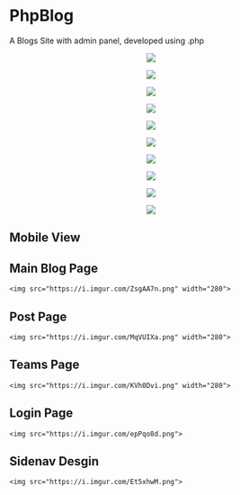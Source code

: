 # PhpBlog
A Blogs Site with admin panel, developed using .php


<p align="center">
    <img src="https://i.imgur.com/2tsQpNo.png">
</p>
<p align="center">
    <img src="https://i.imgur.com/rBO56wq.png">
</p>
<p align="center">
    <img src="https://i.imgur.com/JVCNlQH.png">
</p>
<p align="center">
    <img src="https://i.imgur.com/DlNQKBH.png">
</p>
<p align="center">
    <img src="https://i.imgur.com/ZvGhUOU.png">
</p>
<p align="center">
    <img src="https://i.imgur.com/06pnD8J.png">
</p>
<p align="center">
    <img src="https://i.imgur.com/aWYmJHy.png">
</p>
<p align="center">
    <img src="https://i.imgur.com/Od4jYM3.png">
</p>
<p align="center">
    <img src="https://i.imgur.com/7eETQub.png">
</p>
<p align="center">
    <img src="https://i.imgur.com/20OtGRY.png">
</p>

## Mobile View

## Main Blog Page
    <img src="https://i.imgur.com/ZsgAA7n.png" width="280">
## Post Page
    <img src="https://i.imgur.com/MqVUIXa.png" width="280">
## Teams Page
    <img src="https://i.imgur.com/KVh0Dvi.png" width="280">
    
## Login Page
    <img src="https://i.imgur.com/epPqo8d.png">
## Sidenav Desgin
    <img src="https://i.imgur.com/Et5xhwM.png">
